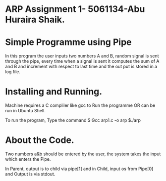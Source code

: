 # ARP Assignment 1- 5061134-Abu Huraira Shaik.

# Simple Programme using Pipe

In this program the user inputs two numbers A and B, random signal is sent through the pipe, every time when a signal is sent it computes the sum of A and B and increment with respect to last time and the out put is stored in a log file.

# Installing and Running.

Machine requires a C compliler like gcc to Run the programme OR can be run in Ubuntu Shell. 

To run the program, Type the command $ Gcc arp1.c -o arp
                                       $./arp

# About the Code.

Two numbers a&b should be entered by the user, the system takes the input which enters the Pipe.

In Parent, output is to child via pipe[1] and in Child, input os from Pipe[0] and Output is via stdout. 

